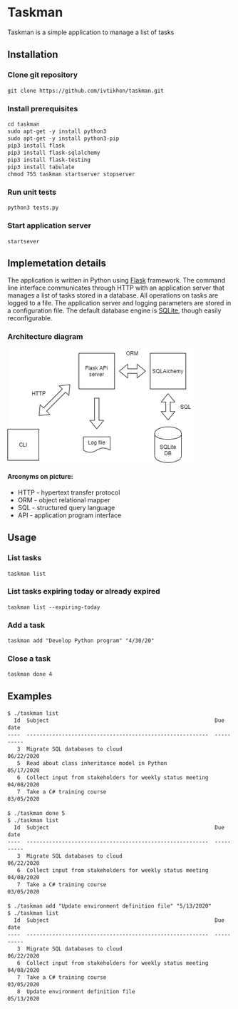 # Taskman

Taskman is a simple application to manage a list of tasks 

## Installation

### Clone git repository
```
git clone https://github.com/ivtikhon/taskman.git
```
### Install prerequisites
```
cd taskman
sudo apt-get -y install python3
sudo apt-get -y install python3-pip
pip3 install flask
pip3 install flask-sqlalchemy
pip3 install flask-testing
pip3 install tabulate
chmod 755 taskman startserver stopserver
```
### Run unit tests
```
python3 tests.py
```
### Start application server
```
startsever
```

## Implemetation details

The application is written in Python using [Flask](https://palletsprojects.com/p/flask/) framework. The command line interface communicates through HTTP with an application server that manages a list of tasks stored in a database. All operations on tasks are logged to a file. The application server and logging parameters are stored in a configuration file. The default database engine is [SQLite](https://www.sqlite.org/), though easily reconfigurable.

### Architecture diagram
![diagram](./diagram.png)
#### Arconyms on picture:
* HTTP - hypertext transfer protocol
* ORM - object relational mapper
* SQL - structured query language
* API - application program interface

## Usage
### List tasks
```
taskman list
```
### List tasks expiring today or already expired
```
taskman list --expiring-today
```

### Add a task
```
taskman add "Develop Python program" "4/30/20"
```
### Close a task
```
taskman done 4
```

## Examples
```
$ ./taskman list
  Id  Subject                                                    Due date
----  ---------------------------------------------------------  ----------
   3  Migrate SQL databases to cloud                             06/22/2020
   5  Read about class inheritance model in Python               05/17/2020
   6  Collect input from stakeholders for weekly status meeting  04/08/2020
   7  Take a C# training course                                  03/05/2020

$ ./taskman done 5
$ ./taskman list
  Id  Subject                                                    Due date
----  ---------------------------------------------------------  ----------
   3  Migrate SQL databases to cloud                             06/22/2020
   6  Collect input from stakeholders for weekly status meeting  04/08/2020
   7  Take a C# training course                                  03/05/2020

$ ./taskman add "Update environment definition file" "5/13/2020"
$ ./taskman list
  Id  Subject                                                    Due date
----  ---------------------------------------------------------  ----------
   3  Migrate SQL databases to cloud                             06/22/2020
   6  Collect input from stakeholders for weekly status meeting  04/08/2020
   7  Take a C# training course                                  03/05/2020
   8  Update environment definition file                         05/13/2020
```